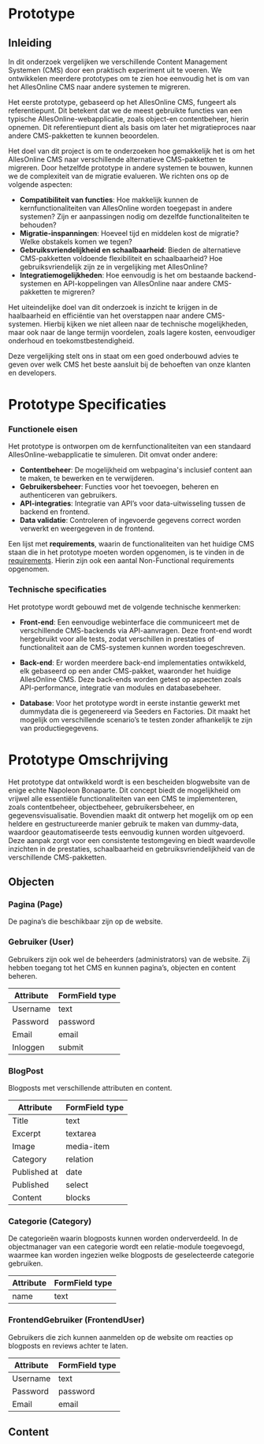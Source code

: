 # Prototype

## Inleiding
In dit onderzoek vergelijken we verschillende Content Management Systemen (CMS) door een praktisch experiment uit te voeren. We ontwikkelen meerdere prototypes om te zien hoe eenvoudig het is om van het AllesOnline CMS naar andere systemen te migreren.

Het eerste prototype, gebaseerd op het AllesOnline CMS, fungeert als referentiepunt. Dit betekent dat we de meest gebruikte functies van een typische AllesOnline-webapplicatie, zoals object-en contentbeheer, hierin opnemen. Dit referentiepunt dient als basis om later het migratieproces naar andere CMS-pakketten te kunnen beoordelen.

Het doel van dit project is om te onderzoeken hoe gemakkelijk het is om het AllesOnline CMS naar verschillende alternatieve CMS-pakketten te migreren. Door hetzelfde prototype in andere systemen te bouwen, kunnen we de complexiteit van de migratie evalueren. We richten ons op de volgende aspecten:

- **Compatibiliteit van functies**: Hoe makkelijk kunnen de kernfunctionaliteiten van AllesOnline worden toegepast in andere systemen? Zijn er aanpassingen nodig om dezelfde functionaliteiten te behouden?
- **Migratie-inspanningen**: Hoeveel tijd en middelen kost de migratie? Welke obstakels komen we tegen?
- **Gebruiksvriendelijkheid en schaalbaarheid**: Bieden de alternatieve CMS-pakketten voldoende flexibiliteit en schaalbaarheid? Hoe gebruiksvriendelijk zijn ze in vergelijking met AllesOnline?
- **Integratiemogelijkheden**: Hoe eenvoudig is het om bestaande backend-systemen en API-koppelingen van AllesOnline naar andere CMS-pakketten te migreren?

Het uiteindelijke doel van dit onderzoek is inzicht te krijgen in de haalbaarheid en efficiëntie van het overstappen naar andere CMS-systemen. Hierbij kijken we niet alleen naar de technische mogelijkheden, maar ook naar de lange termijn voordelen, zoals lagere kosten, eenvoudiger onderhoud en toekomstbestendigheid.

Deze vergelijking stelt ons in staat om een goed onderbouwd advies te geven over welk CMS het beste aansluit bij de behoeften van onze klanten en developers.
# Prototype Specificaties
### Functionele eisen
Het prototype is ontworpen om de kernfunctionaliteiten van een standaard AllesOnline-webapplicatie te simuleren. Dit omvat onder andere:

- **Contentbeheer**: De mogelijkheid om webpagina's inclusief content aan te maken, te bewerken en te verwijderen.
- **Gebruikersbeheer**: Functies voor het toevoegen, beheren en authenticeren van gebruikers.
- **API-integraties**: Integratie van API’s voor data-uitwisseling tussen de backend en frontend.
- **Data validatie**: Controleren of ingevoerde gegevens correct worden verwerkt en weergegeven in de frontend.

Een lijst met **requirements**, waarin de functionaliteiten van het huidige CMS staan die in het prototype moeten worden opgenomen, is te vinden in de [requirements](/Analyse/Requirements.md). Hierin zijn ook een aantal Non-Functional requirements opgenomen.

### Technische specificaties
Het prototype wordt gebouwd met de volgende technische kenmerken:

- **Front-end**: Een eenvoudige webinterface die communiceert met de verschillende CMS-backends via API-aanvragen. Deze front-end wordt hergebruikt voor alle tests, zodat verschillen in prestaties of functionaliteit aan de CMS-systemen kunnen worden toegeschreven.
  
- **Back-end**: Er worden meerdere back-end implementaties ontwikkeld, elk gebaseerd op een ander CMS-pakket, waaronder het huidige AllesOnline CMS. Deze back-ends worden getest op aspecten zoals API-performance, integratie van modules en databasebeheer.
  
- **Database**: Voor het prototype wordt in eerste instantie gewerkt met dummydata die is gegenereerd via Seeders en Factories. Dit maakt het mogelijk om verschillende scenario’s te testen zonder afhankelijk te zijn van productiegegevens.

# Prototype Omschrijving
Het prototype dat ontwikkeld wordt is een bescheiden blogwebsite van de enige echte Napoleon Bonaparte. Dit concept biedt de mogelijkheid om vrijwel alle essentiële functionaliteiten van een CMS te implementeren, zoals contentbeheer, objectbeheer, gebruikersbeheer, en gegevensvisualisatie. Bovendien maakt dit ontwerp het mogelijk om op een heldere en gestructureerde manier gebruik te maken van dummy-data, waardoor geautomatiseerde tests eenvoudig kunnen worden uitgevoerd. Deze aanpak zorgt voor een consistente testomgeving en biedt waardevolle inzichten in de prestaties, schaalbaarheid en gebruiksvriendelijkheid van de verschillende CMS-pakketten.

## Objecten
### Pagina (Page)
De pagina’s die beschikbaar zijn op de website.

### Gebruiker (User)
Gebruikers zijn ook wel de beheerders (administrators) van de website. Zij hebben toegang tot het CMS en kunnen pagina’s, objecten en content beheren.

| Attribute | FormField type |
| --------- | -------------- |
| Username  | text           |
| Password  | password       |
| Email     | email          |
| Inloggen  | submit         |

### BlogPost
Blogposts met verschillende attributen en content.

| Attribute    | FormField type |
| ------------ | -------------- |
| Title        | text           |
| Excerpt      | textarea       |
| Image        | media-item     |
| Category     | relation       |
| Published at | date           |
| Published    | select         |
| Content      | blocks         |

### Categorie (Category)
De categorieën waarin blogposts kunnen worden onderverdeeld. In de objectmanager van een categorie wordt een relatie-module toegevoegd, waarmee kan worden ingezien welke blogposts de geselecteerde categorie gebruiken.

| Attribute | FormField type |
| --------- | -------------- |
| name      | text           |

### FrontendGebruiker (FrontendUser)
Gebruikers die zich kunnen aanmelden op de website om reacties op blogposts en reviews achter te laten.

| Attribute | FormField type |
| --------- | -------------- |
| Username  | text           |
| Password  | password       |
| Email     | email          |

## Content
### 